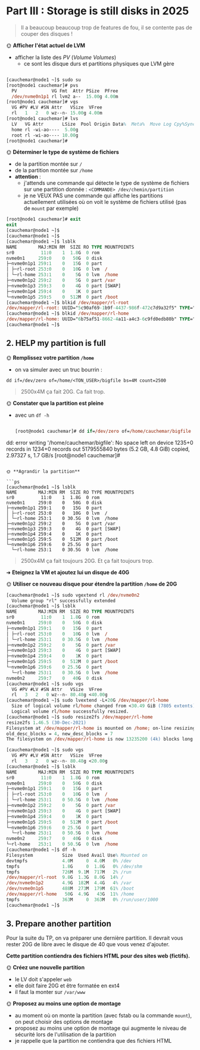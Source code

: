 # Part III : Storage is still disks in 2025

> Il a beaucoup beaucoup trop de features de fou, il se contente pas de couper des disques !

🌞 **Afficher l'état actuel de LVM**

- afficher la liste des *PV* (*Volume Volumes*)
  - ce sont les disque durs et partitions physiques que LVM gère

```ps

[cauchemar@node1 ~]$ sudo su
[root@node1 cauchemar]# pvs
  PV             VG Fmt  Attr PSize  PFree
  /dev/nvme0n1p1 rl lvm2 a--  15.00g 4.00m
[root@node1 cauchemar]# vgs
  VG #PV #LV #SN Attr   VSize  VFree
  rl   1   2   0 wz--n- 15.00g 4.00m
[root@node1 cauchemar]# lvs
  LV   VG Attr       LSize  Pool Origin Data%  Meta%  Move Log Cpy%Sync Convert
  home rl -wi-ao----  5.00g
  root rl -wi-ao---- 10.00g
[root@node1 cauchemar]#

```

🌞 **Déterminer le type de système de fichiers**

- de la partition montée sur `/`
- de la partition montée sur `/home`
- **attention** : 
  - j'attends une commande qui détecte le type de système de fichiers sur une partition donnée : `<COMMANDE> /dev/chemin/partition`
  - je ne VEUX PAS une commande qui affiche les partitions actuellement utilisées où on voit le système de fichiers utilisé (pas de `mount` par exemple)
```ps
[root@node1 cauchemar]# exit
exit
[cauchemar@node1 ~]$
[cauchemar@node1 ~]$
[cauchemar@node1 ~]$ lsblk
NAME        MAJ:MIN RM  SIZE RO TYPE MOUNTPOINTS
sr0          11:0    1  1.8G  0 rom
nvme0n1     259:0    0   50G  0 disk
├─nvme0n1p1 259:1    0   15G  0 part
│ ├─rl-root 253:0    0   10G  0 lvm  /
│ └─rl-home 253:1    0    5G  0 lvm  /home
├─nvme0n1p2 259:2    0    5G  0 part /var
├─nvme0n1p3 259:3    0    4G  0 part [SWAP]
├─nvme0n1p4 259:4    0    1K  0 part
└─nvme0n1p5 259:5    0  512M  0 part /boot
[cauchemar@node1 ~]$ blkid /dev/mapper/rl-root
/dev/mapper/rl-root: UUID="5c90af69-1b9f-4437-986f-472c7d9a32f5" TYPE="ext4"
[cauchemar@node1 ~]$ blkid /dev/mapper/rl-home
/dev/mapper/rl-home: UUID="6b75af51-8662-4a11-a4c3-6c9fd0edb80b" TYPE="ext4"
[cauchemar@node1 ~]$

```
## 2. HELP my partition is full


🌞 **Remplissez votre partition `/home`**

- on va simuler avec un truc bourrin :

```
dd if=/dev/zero of=/home/<TON_USER>/bigfile bs=4M count=2500
```

> 2500x4M ça fait 20G. Ca fait trop.

🌞 **Constater que la partition est pleine**

- avec un `df -h`

  ```ps

  [root@node1 cauchemar]# dd if=/dev/zero of=/home/cauchemar/bigfile bs=4M count=2500
dd: error writing '/home/cauchemar/bigfile': No space left on device
1235+0 records in
1234+0 records out
5179555840 bytes (5.2 GB, 4.8 GiB) copied, 2.97327 s, 1.7 GB/s
[root@node1 cauchemar]#

```

🌞 **Agrandir la partition**

```ps
[cauchemar@node1 ~]$ lsblk
NAME        MAJ:MIN RM  SIZE RO TYPE MOUNTPOINTS
sr0          11:0    1  1.8G  0 rom
nvme0n1     259:0    0   50G  0 disk
├─nvme0n1p1 259:1    0   15G  0 part
│ ├─rl-root 253:0    0   10G  0 lvm  /
│ └─rl-home 253:1    0 30.5G  0 lvm  /home
├─nvme0n1p2 259:2    0    5G  0 part /var
├─nvme0n1p3 259:3    0    4G  0 part [SWAP]
├─nvme0n1p4 259:4    0    1K  0 part
├─nvme0n1p5 259:5    0  512M  0 part /boot
└─nvme0n1p6 259:6    0 25.5G  0 part
  └─rl-home 253:1    0 30.5G  0 lvm  /home
```

> 2500x4M ça fait toujours 20G. Et ça fait toujours trop.

➜ **Eteignez la VM et ajoutez lui un disque de 40G**

🌞 **Utiliser ce nouveau disque pour étendre la partition `/home` de 20G**

```ps
[cauchemar@node1 ~]$ sudo vgextend rl /dev/nvme0n2
  Volume group "rl" successfully extended
[cauchemar@node1 ~]$ lsblk
NAME        MAJ:MIN RM  SIZE RO TYPE MOUNTPOINTS
sr0          11:0    1  1.8G  0 rom
nvme0n1     259:0    0   50G  0 disk
├─nvme0n1p1 259:1    0   15G  0 part
│ ├─rl-root 253:0    0   10G  0 lvm  /
│ └─rl-home 253:1    0 30.5G  0 lvm  /home
├─nvme0n1p2 259:2    0    5G  0 part /var
├─nvme0n1p3 259:3    0    4G  0 part [SWAP]
├─nvme0n1p4 259:4    0    1K  0 part
├─nvme0n1p5 259:5    0  512M  0 part /boot
└─nvme0n1p6 259:6    0 25.5G  0 part
  └─rl-home 253:1    0 30.5G  0 lvm  /home
nvme0n2     259:7    0   40G  0 disk
[cauchemar@node1 ~]$ sudo vgs
  VG #PV #LV #SN Attr   VSize  VFree
  rl   3   2   0 wz--n- 80.48g <40.00g
[cauchemar@node1 ~]$ sudo lvextend -L+20G /dev/mapper/rl-home
  Size of logical volume rl/home changed from <30.49 GiB (7805 extents) to <50.49 GiB (12925 extents).
  Logical volume rl/home successfully resized.
[cauchemar@node1 ~]$ sudo resize2fs /dev/mapper/rl-home
resize2fs 1.46.5 (30-Dec-2021)
Filesystem at /dev/mapper/rl-home is mounted on /home; on-line resizing required
old_desc_blocks = 4, new_desc_blocks = 7
The filesystem on /dev/mapper/rl-home is now 13235200 (4k) blocks long.

[cauchemar@node1 ~]$ sudo vgs
  VG #PV #LV #SN Attr   VSize  VFree
  rl   3   2   0 wz--n- 80.48g <20.00g
[cauchemar@node1 ~]$ lsblk
NAME        MAJ:MIN RM  SIZE RO TYPE MOUNTPOINTS
sr0          11:0    1  1.8G  0 rom
nvme0n1     259:0    0   50G  0 disk
├─nvme0n1p1 259:1    0   15G  0 part
│ ├─rl-root 253:0    0   10G  0 lvm  /
│ └─rl-home 253:1    0 50.5G  0 lvm  /home
├─nvme0n1p2 259:2    0    5G  0 part /var
├─nvme0n1p3 259:3    0    4G  0 part [SWAP]
├─nvme0n1p4 259:4    0    1K  0 part
├─nvme0n1p5 259:5    0  512M  0 part /boot
└─nvme0n1p6 259:6    0 25.5G  0 part
  └─rl-home 253:1    0 50.5G  0 lvm  /home
nvme0n2     259:7    0   40G  0 disk
└─rl-home   253:1    0 50.5G  0 lvm  /home
[cauchemar@node1 ~]$ df -h
Filesystem           Size  Used Avail Use% Mounted on
devtmpfs             4.0M     0  4.0M   0% /dev
tmpfs                1.8G     0  1.8G   0% /dev/shm
tmpfs                726M  9.1M  717M   2% /run
/dev/mapper/rl-root  9.8G  1.3G  8.0G  14% /
/dev/nvme0n1p2       4.9G  182M  4.4G   4% /var
/dev/nvme0n1p5       488M  273M  179M  61% /boot
/dev/mapper/rl-home   50G  4.9G   43G  11% /home
tmpfs                363M     0  363M   0% /run/user/1000
[cauchemar@node1 ~]$

```
## 3. Prepare another partition

Pour la suite du TP, on va préparer une dernière partition. Il devrait vous rester 20G de libre avec le disque de 40 que vous venez d'ajouter.

**Cette partition contiendra des fichiers HTML pour des sites web (fictifs).**

🌞 **Créez une nouvelle partition**

- le LV doit s'appeler `web`
- elle doit faire 20G et être formatée en ext4
- il faut la monter sur `/var/www`

🌞 **Proposez au moins une option de montage**

- au moment où on monte la partition (avec fstab ou la commande `mount`), on peut choisir des options de montage
- proposez au moins une option de montage qui augmente le niveau de sécurité lors de l'utilisation de la partition
- je rappelle que la partition ne contiendra que des fichiers HTML
